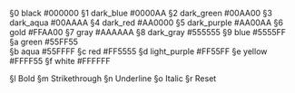 §0	black	 #000000
§1	dark_blue	#0000AA
§2	dark_green #00AA00
§3	dark_aqua	#00AAAA
§4	dark_red #AA0000
§5	dark_purple #AA00AA
§6	gold #FFAA00
§7	gray #AAAAAA
§8	dark_gray #555555
§9	blue	#5555FF
§a	green #55FF55	
§b	aqua #55FFFF
§c	red #FF5555
§d	light_purple #FF55FF
§e	yellow #FFFF55
§f	white #FFFFFF

§l	Bold
§m	Strikethrough
§n	Underline
§o	Italic
§r	Reset